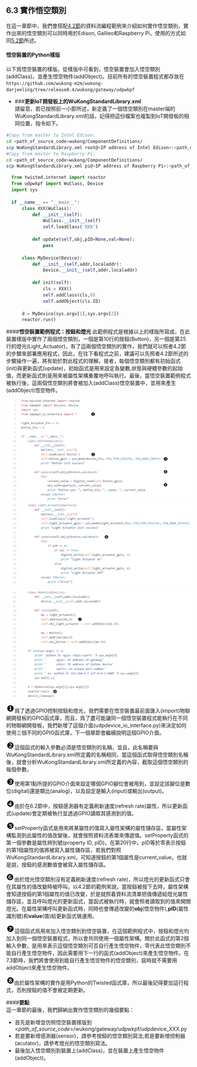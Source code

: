 ## 6.3 實作悟空類別

在這一章節中，我們會搭配[4.2節](../04-Examples/LED.md)的資料流編程範例來介紹如何實作悟空類別，實作出來的悟空類別可以同時用於Edison, Galileo和Raspberry Pi，使用的方式如同[5.2節](../05-Web/Device.md)所述。  

#### **悟空裝置的Python樣版**   
以下爲悟空裝置的樣版，從樣版中可看到，悟空裝置會加入悟空類別(addClass)，並產生悟空物件(addObject)。目前所有的悟空裝置程式都存放在`https://github.com/wukong-m2m/wukong-darjeeling/tree/release0.4/wukong/gateway/udpwkpf`

* ###**更新IoT開發板上的WuKongStandardLibrary.xml**   
  請留意，若已按照前一小節所述，新定義了一個悟空類別在master端的WuKongStandardLibrary.xml的話，記得把這份檔案也複製到IoT開發板的相同位置，指令如下。      
```bash
#Copy from master to Intel Edison:
cd <path_of_source_code>wukong/ComponentDefinitions/ 
scp WuKongStandardLibrary.xml root@<IP address of Intel Edison>:<path_of_source_code_on_Intel_Edison>wukong/ComponentDefinitions/  
#Copy from master to Raspberry Pi:
cd <path_of_source_code>wukong/ComponentDefinitions/ 
scp WuKongStandardLibrary.xml pi@<IP address of Raspberry Pi>:<path_of_source_code_on_Raspberry_Pi>wukong/ComponentDefinitions/  
```

```python
  from twisted.internet import reactor
  from udpwkpf import WuClass, Device
  import sys
  
  if __name__ == "__main__":
      class XXX(WuClass):
          def __init__(self):
              WuClass.__init__(self)
              self.loadClass('XXX')

          def update(self,obj,pID=None,val=None):
              pass
              
      class MyDevice(Device):
          def __init__(self,addr,localaddr):
              Device.__init__(self,addr,localaddr)

          def init(self):
              cls = XXX()
              self.addClass(cls,0)
              self.addObject(cls.ID)

      d = MyDevice(sys.argv[1],sys.argv[2])
      reactor.run()
```

####**悟空裝置範例程式：按鈕和燈光**
此範例程式是根據以上的樣版所寫成，在此裝置樣版中實作了兩個悟空類別，一個是第10行的按鈕(Button)，另一個是第25行的燈光(Light_Actuator)，有了這兩個悟空類別的實作，我們就可以照者4.2節的步驟來部署應用程式，因此，在往下看程式之前，建議可以先照者4.2節所述的步驟操作一遍，將有助於對此程式的理解。接者，每個悟空類別都有初始函式(init)與更新函式(update)，初始函式是用來設定各變數,狀態與硬體參數的起始值，而更新函式則是用來被屬性架構重覆地呼叫執行。最後，當悟空裝置範例程式被執行後，這兩個悟空類別將會被加入(addClass)悟空裝置中，並用來產生(addObject)悟空物件。   
  
  ![](https://raw.githubusercontent.com/wukong-ntu/wukong-gitbook-figures/master/figures/06-Wuclass/python_wuclass_blink_led_1_new.png)
  ![](https://raw.githubusercontent.com/wukong-ntu/wukong-gitbook-figures/master/figures/06-Wuclass/python_wuclass_blink_led_2_new.png)

  ![](https://raw.githubusercontent.com/wukong-ntu/wukong-gitbook-figures/master/figures/06-Wuclass/python_wuclass_blink_led_3_new.png)

 ![](https://raw.githubusercontent.com/wukong-ntu/wukong-gitbook-figures/master/figures/06-Wuclass/no1.png)爲了透過GPIO控制按鈕和燈光，我們需要在悟空裝置最前面匯入(import)物聯網開發板的GPIO函式庫，而且，爲了盡可能讓同一個悟空裝置程式能執行在不同的物聯網開發板，我們新增了這個介面(udpdevice_io_interface.py)來決定如何使用三個不同的GPIO函式庫，下一個章節會繼續說明這個GPIO介面。  
<!-- ![](https://raw.githubusercontent.com/wukong-ntu/wukong-gitbook-figures/master/figures/06-Wuclass/no1.png)Since we control button and LED through gpio, we need to import the gpio library for the IoT board. To make this template work with various IoT boards, we create an interface to define how to use gpio. We will see more about this interface in the next section.  -->   

 ![](https://raw.githubusercontent.com/wukong-ntu/wukong-gitbook-figures/master/figures/06-Wuclass/no2.png)這個函式的輸入參數必須是悟空類別的名稱，並且，此名稱要與WuKongStandardLibrary.xml所定義的名稱相同，當這個函式取得悟空類別名稱後，就會分析WuKongStandardLibrary.xml所定義的內容，截取這個悟空類別的每個參數。    
<!-- ![](https://raw.githubusercontent.com/wukong-ntu/wukong-gitbook-figures/master/figures/06-Wuclass/no2.png)The input argument of self.loadClass function must be a WuClass name defined in the WuKongStandardLibrary.xml. With WuClass name, this function will parse all its attributes from WuKongStandardLibrary.xml file.-->             

  ![](https://raw.githubusercontent.com/wukong-ntu/wukong-gitbook-figures/master/figures/06-Wuclass/no3.png)使用第1點所提的GPIO介面來設定哪個GPIO腳位會被用到，並設定該腳位是數位(digital)還是類比(analog)，以及設定是輸入(input)或輸出(output)。
<!-- ![](https://raw.githubusercontent.com/wukong-ntu/wukong-gitbook-figures/master/figures/06-Wuclass/no3.png)Use the function of udpwkpf_io_interface.py to specify which gpio pin will be used. We also specify whether this pin is digital or analog, and whether its direction is input or output.-->  

  ![](https://raw.githubusercontent.com/wukong-ntu/wukong-gitbook-figures/master/figures/06-Wuclass/no4.png)由於在6.2節中，按鈕感測器有定義刷新速度(refresh rate)屬性，所以更新函式(update)會定期被執行並透過GPIO讀取其感測到的值。
<!--  ![](https://raw.githubusercontent.com/wukong-ntu/wukong-gitbook-figures/master/figures/06-Wuclass/no4.png)Since button is a sensor, the update function should be run periodically to read sensing data from gpio. For this reason, we have defined a property with refresh_rate datatype for the button WuClass, so the update function of the button WuClass will be called by WKPF regularly.-->       

  ![](https://raw.githubusercontent.com/wukong-ntu/wukong-gitbook-figures/master/figures/06-Wuclass/no5.png)setProperty函式是用來將某屬性的值寫入屬性架構的屬性儲存區，當屬性架構監測到此屬性的值改變後，就會按照資料流表單來傳遞值。setProperty函式的第一個參數是屬性辨別號(property ID, pID)，在第20行中，pID等於零表示按鈕的第1個屬性的值將被寫入屬性儲存區，若我們對照WuKongStandardLibrary.xml，可知道按鈕的第1個屬性是current_value，也就是說，按鈕的感測數值會被寫入屬性儲存區。   
<!--  ![](https://raw.githubusercontent.com/wukong-ntu/wukong-gitbook-figures/master/figures/06-Wuclass/no5.png)The **setProperty** function of button will send its value to WKPF which then propagates the value according to the data link of FBP. The first parameter of setProperty function is pID. In this example, pID=0 indicates the first property of button, which is current_value (you can confirm with the WuKongStandardLibrary.xml). That is, the current_value is going to be propagated.-->   

  ![](https://raw.githubusercontent.com/wukong-ntu/wukong-gitbook-figures/master/figures/06-Wuclass/no6.png)由於燈光悟空類別沒有定義刷新速度(refresh rate)，所以燈光的更新函式只會在其屬性的值改變時被呼叫。以4.2節的範例來說，當按鈕被按下去時，屬性架構會知道按鈕的第1個屬性的值已改變，於是就照着資料流清單把值傳遞給燈光屬性儲存區，並且呼叫燈光的更新函式，當函式被執行時，就會照者讀取到的值來開關燈光。在屬性架構呼叫更新函式時，同時也會傳遞改變的**obj**(悟空物件),**pID**(屬性識別號)和**value**(值)給更新函式做運用。   
<!--  ![](https://raw.githubusercontent.com/wukong-ntu/wukong-gitbook-figures/master/figures/06-Wuclass/no6.png)This update function will be called whenever there is a new data propagated to the light actuator. And because we doesn't define a property with refresh_rate for the light actuator, its update function will only run responsively. For example, in the FBP of Ch4.2, when button is pressed, its value will propagate through data link to light actuator. And then, the update function of light actuator will be called by WKPF. WKPF also passes three parameters including **obj**(WuObject of light actuator), **pID**(which property of WuObject going to be updated), and **value**.  After being called, the update function will turn on or off the light actutator responsively.-->         

  ![](https://raw.githubusercontent.com/wukong-ntu/wukong-gitbook-figures/master/figures/06-Wuclass/no7.png)這個函式爲用來加入悟空類別到悟空裝置，在這個範例程式中，按鈕和燈光均加入到同一個悟空裝置程式，所以會共同使用一個屬性架構。關於此函式的第2個輸入參數，是用來表示這個悟空類別可否自行產生悟空物件，零代表此悟空類別不能自行產生悟空物件，因此需要用下一行的函式(addObject)來產生悟空物件。在7.3節時，我們將會使用到能自行產生悟空物件的悟空類別，屆時就不需要用addObject來產生悟空物件。   
<!--  ![](https://raw.githubusercontent.com/wukong-ntu/wukong-gitbook-figures/master/figures/06-Wuclass/no7.png)Add WuClass to the WuClass list of the WuKong device so that this WuClass will share the same WKPF as other WuClasses on a node. About the second parameter of addClass function, this value indicates whether this WuClass can be used to create objects. "0" means this WuClass can't create objects. That's why we use addObject function in the next line to create an object(self.obj_button) for the device. In the Ch7.3, we will use a WuClass which can create objects.-->    

  ![](https://raw.githubusercontent.com/wukong-ntu/wukong-gitbook-figures/master/figures/06-Wuclass/no8.png)由於屬性架構的實作是用Python的Twisted函式庫，所以最後記得要加這行程式，否則按鈕的值不會被定期更新。   
<!--  ![](https://raw.githubusercontent.com/wukong-ntu/wukong-gitbook-figures/master/figures/06-Wuclass/no8.png)Don't forget to add **reactor.run()** or else the value of button will neither be refreshed periodically nor be propagated to light actuator through data link.-->   

####**要點**   
這一章節的最後，我們歸納出實作悟空類別的幾個要點：    
  * 首先是新增並仿照悟空裝置樣版到<*path_of_source_code*>/wukong/gateway/udpwkpf/udpdevice_XXX.py   
  * 若是要新增感測器(sensor)，請參考按鈕的悟空類別寫法;若是要新增控制器(acutator)，請參考燈光的悟空類別寫法。   
  * 最後加入悟空類別到裝置上(addClass)，並在裝置上產生悟空物件(addObject)。  

<!--
###**Summary**  
In this section, we show the steps to implement the Python code for an IoT device:   
  * Copy the template to a new file as  <*path_of_source_code*>/wukong/gateway/udpwkpf/udpdevice_XXX.py  
  * Write a WuClass for each of the sensors according to the pattern of Button, or write a WuClass for actuator according to the pattern of Light_Actuator.  
  * Add WuClass to MyDevice and use this WuClass to create an object on the device.-->  
